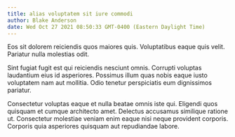 ```yaml
---
title: alias voluptatem sit iure commodi
author: Blake Anderson
date: Wed Oct 27 2021 08:50:33 GMT-0400 (Eastern Daylight Time)
---
```

Eos sit dolorem reiciendis quos maiores quis. Voluptatibus eaque quis velit. Pariatur nulla molestias odit.

 Sint fugiat fugit est qui reiciendis nesciunt omnis. Corrupti voluptas laudantium eius id asperiores. Possimus illum quas nobis eaque iusto voluptatem nam aut mollitia. Odio tenetur perspiciatis eum dignissimos pariatur.

 Consectetur voluptas eaque et nulla beatae omnis iste qui. Eligendi quos quisquam et cumque architecto amet. Delectus accusamus similique ratione ut. Consectetur molestiae veniam enim eaque nisi neque provident corporis. Corporis quia asperiores quisquam aut repudiandae labore.